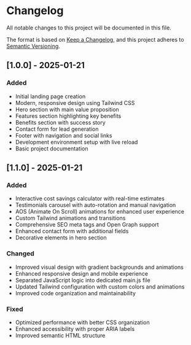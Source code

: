 # Changelog

All notable changes to this project will be documented in this file.

The format is based on [Keep a Changelog](https://keepachangelog.com/en/1.0.0/),
and this project adheres to [Semantic Versioning](https://semver.org/spec/v2.0.0.html).

## [1.0.0] - 2025-01-21

### Added
- Initial landing page creation
- Modern, responsive design using Tailwind CSS
- Hero section with main value proposition
- Features section highlighting key benefits
- Benefits section with success story
- Contact form for lead generation
- Footer with navigation and social links
- Development environment setup with live reload
- Basic project documentation

## [1.1.0] - 2025-01-21

### Added
- Interactive cost savings calculator with real-time estimates
- Testimonials carousel with auto-rotation and manual navigation
- AOS (Animate On Scroll) animations for enhanced user experience
- Custom Tailwind animations and transitions
- Comprehensive SEO meta tags and Open Graph support
- Enhanced contact form with additional fields
- Decorative elements in hero section

### Changed
- Improved visual design with gradient backgrounds and animations
- Enhanced responsive design and mobile experience
- Separated JavaScript logic into dedicated main.js file
- Updated Tailwind configuration with custom colors and animations
- Improved code organization and maintainability

### Fixed
- Optimized performance with better CSS organization
- Enhanced accessibility with proper ARIA labels
- Improved semantic HTML structure

